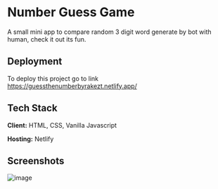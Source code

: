 
# Number Guess Game

A small mini app to compare random 3 digit word generate by bot with human, check it out its fun.


## Deployment

To deploy this project go to link https://guessthenumberbyrakezt.netlify.app/


## Tech Stack

**Client:** HTML, CSS, Vanilla Javascript

**Hosting:** Netlify


## Screenshots

![image](https://user-images.githubusercontent.com/110081692/192992008-6989b961-4f5c-443f-a6ff-a3c9c364d684.png)

